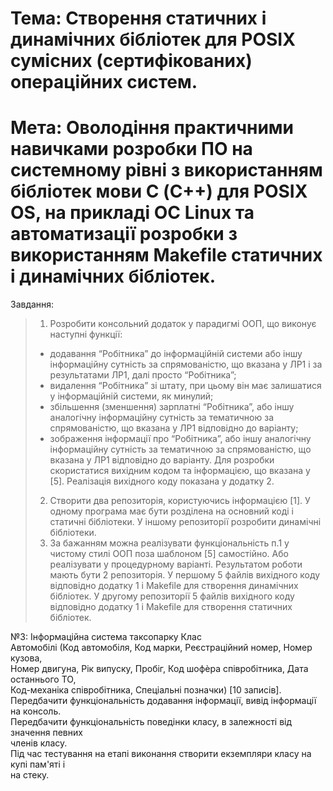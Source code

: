 # Тема: Створення статичних і динамічних бібліотек для POSIX сумісних (сертифікованих) операційних систем.
# Мета: Оволодіння практичними навичками розробки ПО на системному рівні з використанням бібліотек мови С (C++) для POSIX OS, на прикладі ОС Linux та автоматизації розробки з використанням Makefile статичних і динамічних бібліотек.

Завдання: <br />
> 1. Розробити консольний додаток у парадигмі ООП, що виконує наступні
> функції:
> - додавання “Робітника” до інформаційній системи або іншу інформаційну
> сутність за спрямованістю, що вказана у ЛР1 і за результатами ЛР1, далі
> просто “Робітника”;
> - видалення “Робітника” зі штату, при цьому він має залишатися у
> інформаційній системи, як минулий;
> - збільшення (зменшення) зарплатні “Робітника”, або іншу аналогічну
> інформаційну сутність за тематичною за спрямованістю, що вказана у ЛР1
> відповідно до варіанту;
> - зображення інформації про “Робітника”, або іншу аналогічну інформаційну
> сутність за тематичною за спрямованістю, що вказана у ЛР1 відповідно до
> варіанту.
> Для розробки скористатися вихідним кодом та інформацією, що вказана у [5].
> Реалізація вихідного коду показана у додатку 2.
> 2. Створити два репозиторія, користуючись інформацією [1]. У одному програма
> має бути розділена на основний коді і статичні бібліотеки. У іншому
> репозиторії розробити динамічні бібліотеки.
> 3. За бажанням можна реалізувати функціональність п.1 у чистому стилі ООП
> поза шаблоном [5] самостійно. Або реалізувати у процедурному варіанті.
> Результатом роботи мають бути 2 репозиторія. У першому 5 файлів вихідного коду
> відповідно додатку 1 і Makefile для створення динамічних бібліотек. У другому
> репозиторії 5 файлів вихідного коду відповідно додатку 1 і Makefile для
> створення статичних бібліотек.

№3: Інформаційна система таксопарку
Клас <br />
Автомобілі (Код автомобіля, Код марки, Реєстраційний номер, Номер кузова, <br />
Номер двигуна, Рік випуску, Пробіг, Код шофѐра співробітника, Дата останнього ТО, <br />
Код-механіка співробітника, Спеціальні позначки) [10 записів]. <br />
Передбачити функціональність додавання інформації, вивід інформації на консоль. <br />
Передбачити функціональність поведінки класу, в залежності від значення певних <br />
членів класу. <br />
Під час тестування на етапі виконання створити екземпляри класу на купі пам'яті і <br />
на стеку. <br />
